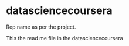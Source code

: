 # datasciencecoursera
Rep name  as per the  project.

This the   read me file in the datasciencecoursera
